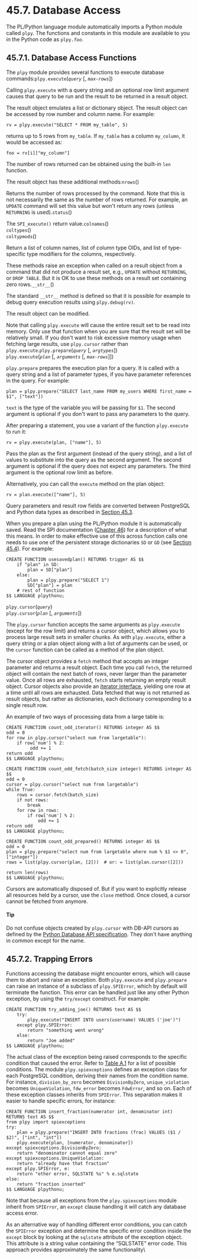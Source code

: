 # 45.7. Database Access

The PL/Python language module automatically imports a Python module called `plpy`. The functions and constants in this module are available to you in the Python code as `plpy.`_`foo`_.

## 45.7.1. Database Access Functions

The `plpy` module provides several functions to execute database commands:`plpy.execute`(_`query`_ \[, _`max-rows`_])

Calling `plpy.execute` with a query string and an optional row limit argument causes that query to be run and the result to be returned in a result object.

The result object emulates a list or dictionary object. The result object can be accessed by row number and column name. For example:

```
rv = plpy.execute("SELECT * FROM my_table", 5)
```

returns up to 5 rows from `my_table`. If `my_table` has a column `my_column`, it would be accessed as:

```
foo = rv[i]["my_column"]
```

The number of rows returned can be obtained using the built-in `len` function.

The result object has these additional methods:`nrows`()

Returns the number of rows processed by the command. Note that this is not necessarily the same as the number of rows returned. For example, an `UPDATE` command will set this value but won't return any rows (unless `RETURNING` is used).`status`()

The `SPI_execute()` return value.`colnames`()\
`coltypes`()\
`coltypmods`()

Return a list of column names, list of column type OIDs, and list of type-specific type modifiers for the columns, respectively.

These methods raise an exception when called on a result object from a command that did not produce a result set, e.g., `UPDATE` without `RETURNING`, or `DROP TABLE`. But it is OK to use these methods on a result set containing zero rows.`__str__`()

The standard `__str__` method is defined so that it is possible for example to debug query execution results using `plpy.debug(rv)`.

The result object can be modified.

Note that calling `plpy.execute` will cause the entire result set to be read into memory. Only use that function when you are sure that the result set will be relatively small. If you don't want to risk excessive memory usage when fetching large results, use `plpy.cursor` rather than `plpy.execute`.`plpy.prepare`(_`query`_ \[, _`argtypes`_])\
`plpy.execute`(_`plan`_ \[, _`arguments`_ \[, _`max-rows`_]])

`plpy.prepare` prepares the execution plan for a query. It is called with a query string and a list of parameter types, if you have parameter references in the query. For example:

```
plan = plpy.prepare("SELECT last_name FROM my_users WHERE first_name = $1", ["text"])
```

`text` is the type of the variable you will be passing for `$1`. The second argument is optional if you don't want to pass any parameters to the query.

After preparing a statement, you use a variant of the function `plpy.execute` to run it:

```
rv = plpy.execute(plan, ["name"], 5)
```

Pass the plan as the first argument (instead of the query string), and a list of values to substitute into the query as the second argument. The second argument is optional if the query does not expect any parameters. The third argument is the optional row limit as before.

Alternatively, you can call the `execute` method on the plan object:

```
rv = plan.execute(["name"], 5)
```

Query parameters and result row fields are converted between PostgreSQL and Python data types as described in [Section 45.3](https://www.postgresql.org/docs/12/plpython-data.html).

When you prepare a plan using the PL/Python module it is automatically saved. Read the SPI documentation ([Chapter 46](https://www.postgresql.org/docs/12/spi.html)) for a description of what this means. In order to make effective use of this across function calls one needs to use one of the persistent storage dictionaries `SD` or `GD` (see [Section 45.4](https://www.postgresql.org/docs/12/plpython-sharing.html)). For example:

```
CREATE FUNCTION usesavedplan() RETURNS trigger AS $$
    if "plan" in SD:
        plan = SD["plan"]
    else:
        plan = plpy.prepare("SELECT 1")
        SD["plan"] = plan
    # rest of function
$$ LANGUAGE plpythonu;
```

`plpy.cursor`(_`query`_)\
`plpy.cursor`(_`plan`_ \[, _`arguments`_])

The `plpy.cursor` function accepts the same arguments as `plpy.execute` (except for the row limit) and returns a cursor object, which allows you to process large result sets in smaller chunks. As with `plpy.execute`, either a query string or a plan object along with a list of arguments can be used, or the `cursor` function can be called as a method of the plan object.

The cursor object provides a `fetch` method that accepts an integer parameter and returns a result object. Each time you call `fetch`, the returned object will contain the next batch of rows, never larger than the parameter value. Once all rows are exhausted, `fetch` starts returning an empty result object. Cursor objects also provide an [iterator interface](https://docs.python.org/library/stdtypes.html#iterator-types), yielding one row at a time until all rows are exhausted. Data fetched that way is not returned as result objects, but rather as dictionaries, each dictionary corresponding to a single result row.

An example of two ways of processing data from a large table is:

```
CREATE FUNCTION count_odd_iterator() RETURNS integer AS $$
odd = 0
for row in plpy.cursor("select num from largetable"):
    if row['num'] % 2:
         odd += 1
return odd
$$ LANGUAGE plpythonu;

CREATE FUNCTION count_odd_fetch(batch_size integer) RETURNS integer AS $$
odd = 0
cursor = plpy.cursor("select num from largetable")
while True:
    rows = cursor.fetch(batch_size)
    if not rows:
        break
    for row in rows:
        if row['num'] % 2:
            odd += 1
return odd
$$ LANGUAGE plpythonu;

CREATE FUNCTION count_odd_prepared() RETURNS integer AS $$
odd = 0
plan = plpy.prepare("select num from largetable where num % $1 <> 0", ["integer"])
rows = list(plpy.cursor(plan, [2]))  # or: = list(plan.cursor([2]))

return len(rows)
$$ LANGUAGE plpythonu;
```

Cursors are automatically disposed of. But if you want to explicitly release all resources held by a cursor, use the `close` method. Once closed, a cursor cannot be fetched from anymore.

#### Tip

Do not confuse objects created by `plpy.cursor` with DB-API cursors as defined by the [Python Database API specification](https://www.python.org/dev/peps/pep-0249/). They don't have anything in common except for the name.

## 45.7.2. Trapping Errors

Functions accessing the database might encounter errors, which will cause them to abort and raise an exception. Both `plpy.execute` and `plpy.prepare` can raise an instance of a subclass of `plpy.SPIError`, which by default will terminate the function. This error can be handled just like any other Python exception, by using the `try/except` construct. For example:

```
CREATE FUNCTION try_adding_joe() RETURNS text AS $$
    try:
        plpy.execute("INSERT INTO users(username) VALUES ('joe')")
    except plpy.SPIError:
        return "something went wrong"
    else:
        return "Joe added"
$$ LANGUAGE plpythonu;
```

The actual class of the exception being raised corresponds to the specific condition that caused the error. Refer to [Table A.1](https://www.postgresql.org/docs/12/errcodes-appendix.html#ERRCODES-TABLE) for a list of possible conditions. The module `plpy.spiexceptions` defines an exception class for each PostgreSQL condition, deriving their names from the condition name. For instance, `division_by_zero` becomes `DivisionByZero`, `unique_violation` becomes `UniqueViolation`, `fdw_error` becomes `FdwError`, and so on. Each of these exception classes inherits from `SPIError`. This separation makes it easier to handle specific errors, for instance:

```
CREATE FUNCTION insert_fraction(numerator int, denominator int) RETURNS text AS $$
from plpy import spiexceptions
try:
    plan = plpy.prepare("INSERT INTO fractions (frac) VALUES ($1 / $2)", ["int", "int"])
    plpy.execute(plan, [numerator, denominator])
except spiexceptions.DivisionByZero:
    return "denominator cannot equal zero"
except spiexceptions.UniqueViolation:
    return "already have that fraction"
except plpy.SPIError, e:
    return "other error, SQLSTATE %s" % e.sqlstate
else:
    return "fraction inserted"
$$ LANGUAGE plpythonu;
```

Note that because all exceptions from the `plpy.spiexceptions` module inherit from `SPIError`, an `except` clause handling it will catch any database access error.

As an alternative way of handling different error conditions, you can catch the `SPIError` exception and determine the specific error condition inside the `except` block by looking at the `sqlstate` attribute of the exception object. This attribute is a string value containing the “SQLSTATE” error code. This approach provides approximately the same functionality\\
